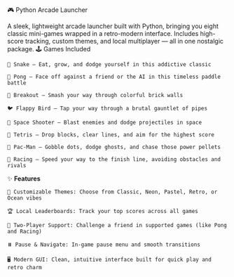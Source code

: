 🎮 Python Arcade Launcher

A sleek, lightweight arcade launcher built with Python, bringing you eight classic mini-games wrapped in a retro-modern interface. Includes high-score tracking, custom themes, and local multiplayer — all in one nostalgic package.
🕹️ Games Included

    🐍 Snake — Eat, grow, and dodge yourself in this addictive classic

    🏓 Pong — Face off against a friend or the AI in this timeless paddle battle

    🧱 Breakout — Smash your way through colorful brick walls

    🐦 Flappy Bird — Tap your way through a brutal gauntlet of pipes

    🚀 Space Shooter — Blast enemies and dodge projectiles in space

    🧩 Tetris — Drop blocks, clear lines, and aim for the highest score

    👻 Pac-Man — Gobble dots, dodge ghosts, and chase those power pellets

    🏁 Racing — Speed your way to the finish line, avoiding obstacles and rivals

✨ **Features**

    🎨 Customizable Themes: Choose from Classic, Neon, Pastel, Retro, or Ocean vibes

    🏆 Local Leaderboards: Track your top scores across all games

    👥 Two-Player Support: Challenge a friend in supported games (like Pong and Racing)

    ⏸️ Pause & Navigate: In-game pause menu and smooth transitions

    🖥️ Modern GUI: Clean, intuitive interface built for quick play and retro charm
